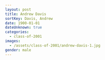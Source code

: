 ```yaml
---
layout: post
title: Andrew Davis
sortKey: Davis, Andrew
date: 1900-01-01
dateUnknown: true
categories:
  - class-of-2001
images:
  - /assets/class-of-2001/andrew-davis-1.jpg
gender: male
---
```

